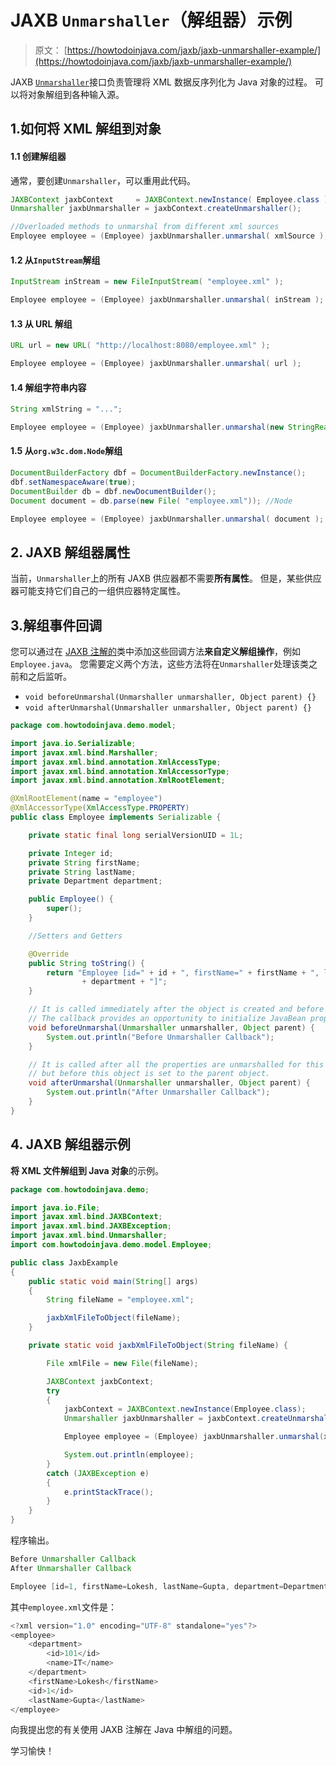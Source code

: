 # JAXB `Unmarshaller`（解组器）示例

> 原文： [https://howtodoinjava.com/jaxb/jaxb-unmarshaller-example/](https://howtodoinjava.com/jaxb/jaxb-unmarshaller-example/)

JAXB [`Unmarshaller`](https://docs.oracle.com/javase/10/docs/api/javax/xml/bind/Unmarshaller.html)接口负责管理将 XML 数据反序列化为 Java 对象的过程。 可以将对象解组到各种输入源。

## 1.如何将 XML 解组到对象

#### 1.1 创建解组器

通常，要创建`Unmarshaller`，可以重用此代码。

```java
JAXBContext jaxbContext 	= JAXBContext.newInstance( Employee.class );
Unmarshaller jaxbUnmarshaller = jaxbContext.createUnmarshaller();

//Overloaded methods to unmarshal from different xml sources
Employee employee = (Employee) jaxbUnmarshaller.unmarshal( xmlSource );

```

#### 1.2 从`InputStream`解组

```java
InputStream inStream = new FileInputStream( "employee.xml" );

Employee employee = (Employee) jaxbUnmarshaller.unmarshal( inStream );

```

#### 1.3 从 URL 解组

```java
URL url = new URL( "http://localhost:8080/employee.xml" );

Employee employee = (Employee) jaxbUnmarshaller.unmarshal( url );

```

#### 1.4 解组字符串内容

```java
String xmlString = "...";

Employee employee = (Employee) jaxbUnmarshaller.unmarshal(new StringReader(xmlString));

```

#### 1.5 从`org.w3c.dom.Node`解组

```java
DocumentBuilderFactory dbf = DocumentBuilderFactory.newInstance();
dbf.setNamespaceAware(true);
DocumentBuilder db = dbf.newDocumentBuilder();
Document document = db.parse(new File( "employee.xml")); //Node

Employee employee = (Employee) jaxbUnmarshaller.unmarshal( document );

```

## 2\. JAXB 解组器属性

当前，`Unmarshaller`上的所有 JAXB 供应器都不需要**所有属性**。 但是，某些供应器可能支持它们自己的一组供应器特定属性。

## 3.解组事件回调

您可以通过在 [JAXB 注解的](https://howtodoinjava.com/jaxb/jaxb-annotations/)类中添加这些回调方法**来自定义解组操作**，例如`Employee.java`。 您需要定义两个方法，这些方法将在`Unmarshaller`处理该类之前和之后监听。

*   `void beforeUnmarshal(Unmarshaller unmarshaller, Object parent) {}`
*   `void afterUnmarshal(Unmarshaller unmarshaller, Object parent) {}`

```java
package com.howtodoinjava.demo.model;

import java.io.Serializable;
import javax.xml.bind.Marshaller;
import javax.xml.bind.annotation.XmlAccessType;
import javax.xml.bind.annotation.XmlAccessorType;
import javax.xml.bind.annotation.XmlRootElement;

@XmlRootElement(name = "employee")
@XmlAccessorType(XmlAccessType.PROPERTY)
public class Employee implements Serializable {

	private static final long serialVersionUID = 1L;

	private Integer id;
	private String firstName;
	private String lastName;
	private Department department;

	public Employee() {
		super();
	}

	//Setters and Getters

	@Override
	public String toString() {
		return "Employee [id=" + id + ", firstName=" + firstName + ", lastName=" + lastName + ", department="
				+ department + "]";
	}

	// It is called immediately after the object is created and before the unmarshalling begins.
	// The callback provides an opportunity to initialize JavaBean properties prior to unmarshalling.
	void beforeUnmarshal(Unmarshaller unmarshaller, Object parent) {
		System.out.println("Before Unmarshaller Callback");
	}

	// It is called after all the properties are unmarshalled for this object,
	// but before this object is set to the parent object.
	void afterUnmarshal(Unmarshaller unmarshaller, Object parent) {
		System.out.println("After Unmarshaller Callback");
	}
}

```

## 4\. JAXB 解组器示例

**将 XML 文件解组到 Java 对象**的示例。

```java
package com.howtodoinjava.demo;

import java.io.File;
import javax.xml.bind.JAXBContext;
import javax.xml.bind.JAXBException;
import javax.xml.bind.Unmarshaller;
import com.howtodoinjava.demo.model.Employee;

public class JaxbExample 
{
	public static void main(String[] args) 
	{
		String fileName = "employee.xml";

		jaxbXmlFileToObject(fileName);
	}

	private static void jaxbXmlFileToObject(String fileName) {

		File xmlFile = new File(fileName);

		JAXBContext jaxbContext;
		try 
		{
			jaxbContext = JAXBContext.newInstance(Employee.class);
			Unmarshaller jaxbUnmarshaller = jaxbContext.createUnmarshaller();

			Employee employee = (Employee) jaxbUnmarshaller.unmarshal(xmlFile);

			System.out.println(employee);
		}
		catch (JAXBException e) 
		{
			e.printStackTrace();
		}
	}
}

```

程序输出。

```java
Before Unmarshaller Callback
After Unmarshaller Callback

Employee [id=1, firstName=Lokesh, lastName=Gupta, department=Department [id=101, name=IT]]

```

其中`employee.xml`文件是：

```java
<?xml version="1.0" encoding="UTF-8" standalone="yes"?>
<employee>
    <department>
        <id>101</id>
        <name>IT</name>
    </department>
    <firstName>Lokesh</firstName>
    <id>1</id>
    <lastName>Gupta</lastName>
</employee>

```

向我提出您的有关使用 JAXB 注解在 Java 中解组的问题。

学习愉快！